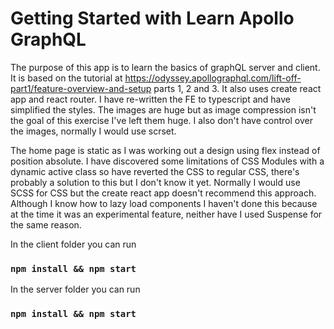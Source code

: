 # Getting Started with Learn Apollo GraphQL
The purpose of this app is to learn the basics of graphQL server and client. It is based on the tutorial at 
https://odyssey.apollographql.com/lift-off-part1/feature-overview-and-setup parts 1, 2 and 3. 
It also uses create react app and react router. I have re-written the FE to typescript and have simplified the styles.
The images are huge but as image compression isn't the goal of this exercise I've left them huge. I also don't have control over the images, normally I would use scrset.

The home page is static as I was working out a design using flex instead of position absolute. I have discovered some limitations of CSS Modules with a dynamic active class so have reverted the CSS to regular CSS, there's probably a solution to this but I don't know it yet. Normally I would use SCSS for CSS but the create react app doesn't recommend this approach. Although I know how to lazy load components I haven't done this because at the time it was an experimental feature, neither have I used Suspense for the same reason.

In the client folder you can run
### `npm install && npm start`

In the server folder you can run
### `npm install && npm start`
